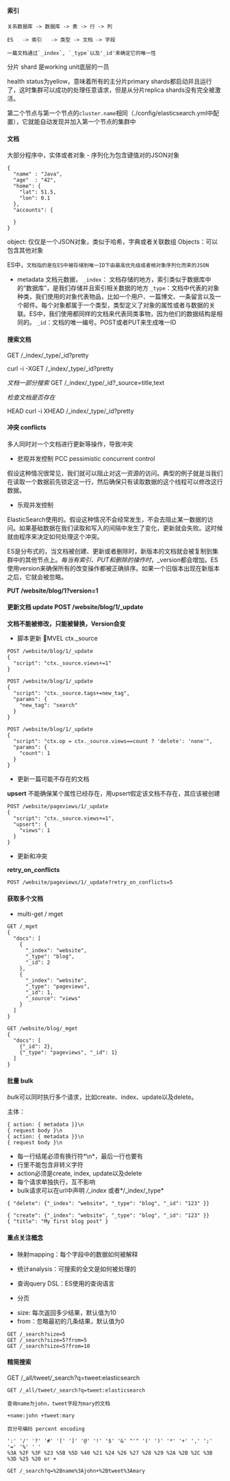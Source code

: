 #### 索引

```
关系数据库 -> 数据库 -> 表 -> 行 -> 列

ES   -> 索引   -> 类型 -> 文档 -> 字段

一篇文档通过`_index`, `_type`以及'_id'来确定它的唯一性
```

分片 shard 是working unit底层的一员

health status为yellow，意味着所有的主分片primary shards都启动并且运行了，这时集群可以成功的处理任意请求，但是从分片replica shards没有完全被激活。

第二个节点与第一个节点的`cluster.name`相同（./config/elasticsearch.yml中配置），它就能自动发现并加入第一个节点的集群中


#### 文档

大部分程序中，实体或者对象 - 序列化为包含键值对的JSON对象
```
{
  "name" : "Java",
  "age"  : "42",
  "home": {
    "lat": 51.5,
    "lon": 0.1
  },
  "accounts": {

  }
}
```

object: 仅仅是一个JSON对象，类似于哈希，字典或者关联数组
Objects：可以包含其他对象

ES中，`文档指的是在ES中被存储到唯一ID下由最高优先级或者根对象序列化而来的JSON`


* metadata 文档元数据，
 `_index`： 文档存储的地方，索引类似于数据库中的“数据库”，是我们存储并且索引相关数据的地方
 `_type`：文档中代表的对象种类，我们使用的对象代表物品，比如一个用户、一篇博文、一条留言以及一个邮件。每个对象都属于一个类型，类型定义了对象的属性或者与数据的关联。ES中，我们使用都同样的文档来代表同类事物，因为他们的数据结构是相同的。
  `_id`：文档的唯一编号。POST或者PUT来生成唯一ID


#### 搜索文档

GET /_index/_type/_id?pretty

curl -i -XGET /_index/_type/_id?pretty

*文档一部分搜索*
GET /_index/_type/_id?_source=title,text

*检查文档是否存在*

HEAD
curl -i XHEAD /_index/_type/_id?pretty


#### 冲突 conflicts
多人同时对一个文档进行更新等操作，导致冲突

* 悲观并发控制 PCC pessimistic concurrent control

假设这种情况很常见，我们就可以阻止对这一资源的访问。典型的例子就是当我们在读取一个数据前先锁定这一行，然后确保只有读取数据的这个线程可以修改这行数据。

* 乐观并发控制

ElasticSearch使用的。假设这种情况不会经常发生，不会去阻止某一数据的访问。如果基础数据在我们读取和写入的间隔中发生了变化，更新就会失败。这时候就由程序来决定如何处理这个冲突。

ES是分布式的，当文档被创建、更新或者删除时，新版本的文档就会被复制到集群中的其他节点上。*每当有索引、PUT和删除的操作时*，_version都会增加。ES使用version来确保所有的改变操作都被正确排序。如果一个旧版本出现在新版本之后，它就会被忽略。

**PUT /website/blog/1?version=1**


#### 更新文档  update    POST /website/blog/1/_update
**文档不能被修改，只能被替换，Version会变**

* 脚本更新   MVEL      ctx._source

```
POST /website/blog/1/_update
{
  "script": "ctx._source.views+=1"
}

POST /website/blog/1/_update
{
  "script": "ctx._source.tags+=new_tag",
  "params": {
    "new_tag": "search"
  }
}

POST /website/blog/1/_update
{
  "script": "ctx.op = ctx._source.views==count ? 'delete': 'none'",
  "params": {
    "count": 1
  }
}
```

* 更新一篇可能不存在的文档

**upsert** 不能确保某个属性已经存在，用upsert假定该文档不存在，其应该被创建

```
POST /website/pageviews/1/_update
{
  "script": "ctx._source.views+=1",
  "upsert": {
    "views": 1
  }
}
```


* 更新和冲突    

**retry_on_conflicts**

```
POST /website/pageviews/1/_update?retry_on_conflicts=5
```

#### 获取多个文档

* multi-get / mget

```
GET /_mget
{
  "docs": [
    {
      "_index": "website",
      "_type": "blog",
      "_id": 2
    },
    {
      "_index": "website",
      "_type": "pageviews",
      "_id": 1,
      "_source": "views"
    }
  ]
}

GET /website/blog/_mget
{
  "docs": [
    {"_id": 2},
    {"_type": "pageviews", "_id": 1}
  ]
}
```

#### 批量  bulk

*bulk*可以同时执行多个请求，比如create、index、update以及delete。

主体：
```
{ action: { metadata }}\n
{ request body }\n
{ action: { metadata }}\n
{ request body }\n
```
* 每一行结尾必须有换行符*\n*，最后一行也要有
* 行里不能包含非转义字符
* action必须是create, index, update以及delete
* 每个请求单独执行，互不影响
* bulk请求可以在url中声明 */_index* 或者*/_index/_type*

```
{ "delete": {"_index": "website", "_type": "blog", "_id": "123" }}

{ "create": {"_index": "website", "_type": "blog", "_id": "123" }}
{ "title": "My first blog post" }
```



#### 重点关注概念

* 映射mapping：每个字段中的数据如何被解释
* 统计analysis：可搜索的全文是如何被处理的
* 查询query DSL：ES使用的查询语言


* 分页
- size: 每次返回多少结果，默认值为10
- from：忽略最初的几条结果，默认值为0

```
GET /_search?size=5
GET /_search?size=5?from=5
GET /_search?size=5?from=10
```



#### 精简搜索

GET /_all/tweet/_search?q=tweet:elasticsearch

```
GET /_all/tweet/_search?q=tweet:elasticsearch

查询name为john，tweet字段为mary的文档

+name:john +tweet:mary

百分号编码 percent encoding

':'	'/'	'?'	'#'	'['	']'	'@'	'!'	'$'	'&'	"'"	'('	')'	'*'	'+'	','	';'	'='	'%'	' '
%3A	%2F	%3F	%23	%5B	%5D	%40	%21	%24	%26	%27	%28	%29	%2A	%2B	%2C	%3B	%3D	%25	%20 or +

GET /_search?q=%2Bname%3Ajohn+%2Btweet%3Amary
```
